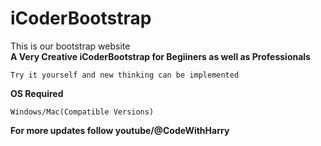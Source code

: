 # iCoderBootstrap
This is our bootstrap website<br>
<b>A Very Creative iCoderBootstrap for Begiiners as well as Professionals</b>
```
Try it yourself and new thinking can be implemented
```
<b>OS Required</b>
```
Windows/Mac(Compatible Versions)
```
<b>For more updates follow youtube/@CodeWithHarry
